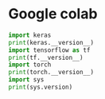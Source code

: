 # Google colab
```python
import keras 
print(keras.__version__)
import tensorflow as tf
print(tf.__version__)
import torch
print(torch.__version__)
import sys
print(sys.version)
```
